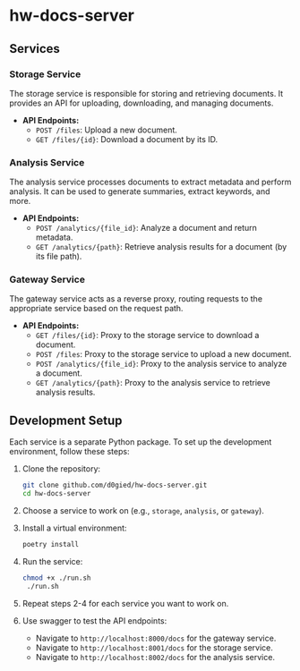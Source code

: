 # hw-docs-server

## Services

### Storage Service
The storage service is responsible for storing and retrieving documents. It provides an API for uploading, downloading, and managing documents.

- **API Endpoints:**
    - `POST /files`: Upload a new document.
    - `GET /files/{id}`: Download a document by its ID.

### Analysis Service
The analysis service processes documents to extract metadata and perform analysis. It can be used to generate summaries, extract keywords, and more.

- **API Endpoints:**
    - `POST /analytics/{file_id}`: Analyze a document and return metadata.
    - `GET /analytics/{path}`: Retrieve analysis results for a document (by its file path).

### Gateway Service
The gateway service acts as a reverse proxy, routing requests to the appropriate service based on the request path.
- **API Endpoints:**
    - `GET /files/{id}`: Proxy to the storage service to download a document.
    - `POST /files`: Proxy to the storage service to upload a new document.
    - `POST /analytics/{file_id}`: Proxy to the analysis service to analyze a document.
    - `GET /analytics/{path}`: Proxy to the analysis service to retrieve analysis results.


## Development Setup

Each service is a separate Python package. To set up the development environment, follow these steps:
1. Clone the repository:
   ```bash
   git clone github.com/d0gied/hw-docs-server.git
   cd hw-docs-server
   ```
2. Choose a service to work on (e.g., `storage`, `analysis`, or `gateway`).
3. Install a virtual environment:
   ```bash
   poetry install
   ```
4. Run the service:
   ```bash
   chmod +x ./run.sh
    ./run.sh
   ```
5. Repeat steps 2-4 for each service you want to work on.

6. Use swagger to test the API endpoints:
   - Navigate to `http://localhost:8000/docs` for the gateway service.
   - Navigate to `http://localhost:8001/docs` for the storage service.
   - Navigate to `http://localhost:8002/docs` for the analysis service.


